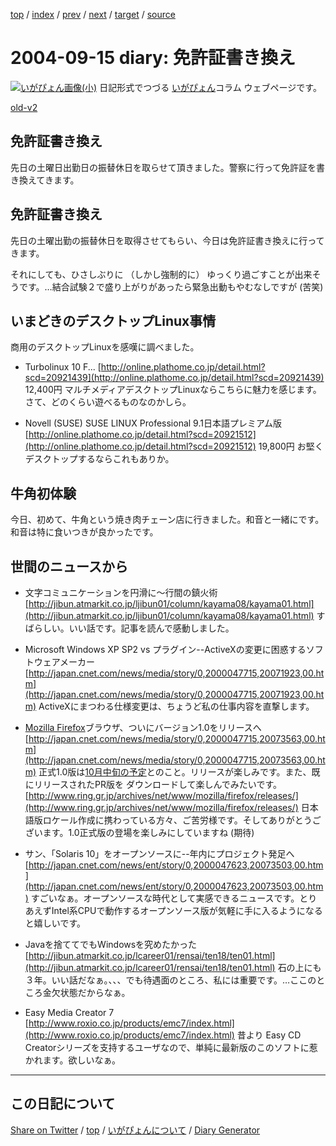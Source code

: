 [top](https://igapyon.github.io/diary/) 
 / [index](https://igapyon.github.io/diary/2004/index.html) 
 / [prev](https://igapyon.github.io/diary/2004/ig040914.html) 
 / [next](https://igapyon.github.io/diary/2004/ig040918.html) 
 / [target](https://igapyon.github.io/diary/2004/ig040915.html) 
 / [source](https://github.com/igapyon/diary/blob/gh-pages/2004/ig040915.html.src.md) 

2004-09-15 diary: 免許証書き換え
=====================================================================================================
[![いがぴょん画像(小)](https://igapyon.github.io/diary/images/iga200306s.jpg "いがぴょん")](https://igapyon.github.io/diary/memo/memoigapyon.html) 日記形式でつづる [いがぴょん](https://igapyon.github.io/diary/memo/memoigapyon.html)コラム ウェブページです。

[old-v2](ig040915-orig.html)

## 免許証書き換え

先日の土曜日出勤日の振替休日を取らせて頂きました。警察に行って免許証を書き換えてきます。


## 免許証書き換え

先日の土曜出勤の振替休日を取得させてもらい、今日は免許証書き換えに行ってきます。

それにしても、ひさしぶりに （しかし強制的に） ゆっくり過ごすことが出来そうです。…結合試験２で盛り上がりがあったら緊急出動もやむなしですが (苦笑)

## いまどきのデスクトップLinux事情

商用のデスクトップLinuxを感嘆に調べました。

* Turbolinux 10 F...
  [http://online.plathome.co.jp/detail.html?scd=20921439](http://online.plathome.co.jp/detail.html?scd=20921439)
  12,400円 マルチメディアデスクトップLinuxならこちらに魅力を感じます。さて、どのくらい遊べるものなのかしら。
  
* Novell (SUSE) SUSE LINUX Professional 9.1日本語プレミアム版
  [http://online.plathome.co.jp/detail.html?scd=20921512](http://online.plathome.co.jp/detail.html?scd=20921512)
  19,800円 お堅くデスクトップするならこれもありか。

## 牛角初体験

今日、初めて、牛角という焼き肉チェーン店に行きました。和音と一緒にです。和音は特に食いつきが良かったです。

## 世間のニュースから

* 文字コミュニケーションを円滑に～行間の鎮火術
  [http://jibun.atmarkit.co.jp/ljibun01/column/kayama08/kayama01.html](http://jibun.atmarkit.co.jp/ljibun01/column/kayama08/kayama01.html)
  すばらしい。いい話です。記事を読んで感動しました。
  
* Microsoft Windows XP SP2 vs プラグイン--ActiveXの変更に困惑するソフトウェアメーカー
  [http://japan.cnet.com/news/media/story/0,2000047715,20071923,00.htm](http://japan.cnet.com/news/media/story/0,2000047715,20071923,00.htm)
  ActiveXにまつわる仕様変更は、ちょうど私の仕事内容を直撃します。
  
* [Mozilla Firefox](http://www.igapyon.jp/igapyon/diary/keyword/firefox.html)ブラウザ、ついにバージョン1.0をリリースへ
  [http://japan.cnet.com/news/media/story/0,2000047715,20073563,00.htm](http://japan.cnet.com/news/media/story/0,2000047715,20073563,00.htm)
  正式1.0版は[10月中旬の予定](http://jt.mozilla.gr.jp/projects/firefox/roadmap.html)とのこと。リリースが楽しみです。また、既にリリースされたPR版を ダウンロードして楽しんでみたいです。
  [http://www.ring.gr.jp/archives/net/www/mozilla/firefox/releases/](http://www.ring.gr.jp/archives/net/www/mozilla/firefox/releases/)
  日本語版ロケール作成に携わっている方々、ご苦労様です。そしてありがとうございます。1.0正式版の登場を楽しみにしていますね
  (期待)
  
* サン、「Solaris 10」をオープンソースに--年内にプロジェクト発足へ
  [http://japan.cnet.com/news/ent/story/0,2000047623,20073503,00.htm](http://japan.cnet.com/news/ent/story/0,2000047623,20073503,00.htm)
  すごいなぁ。オープンソースな時代として実感できるニュースです。とりあえずIntel系CPUで動作するオープンソース版が気軽に手に入るようになると嬉しいです。
  
* Javaを捨ててでもWindowsを究めたかった
  [http://jibun.atmarkit.co.jp/lcareer01/rensai/ten18/ten01.html](http://jibun.atmarkit.co.jp/lcareer01/rensai/ten18/ten01.html)
  石の上にも３年。いい話だなぁ。、、、でも待遇面のところ、私には重要です。…ここのところ金欠状態だからなぁ。
  
* Easy Media Creator 7
  [http://www.roxio.co.jp/products/emc7/index.html](http://www.roxio.co.jp/products/emc7/index.html)
  昔より Easy CD Creatorシリーズを支持するユーザなので、単純に最新版のこのソフトに惹かれます。欲しいなぁ。

----------------------------------------------------------------------------------------------------

## この日記について

[Share on Twitter](https://twitter.com/intent/tweet?hashtags=igapyon%2Cdiary%2C%E3%81%84%E3%81%8C%E3%81%B4%E3%82%87%E3%82%93&text=%E5%85%8D%E8%A8%B1%E8%A8%BC%E6%9B%B8%E3%81%8D%E6%8F%9B%E3%81%88&url=https%3A%2F%2Figapyon.github.io%2Fdiary%2F2004%2Fig040915.html) / [top](../index.html/) / [いがぴょんについて](https://igapyon.github.io/diary/memo/memoigapyon.html) / [Diary Generator](https://github.com/igapyon/igapyonv3)
